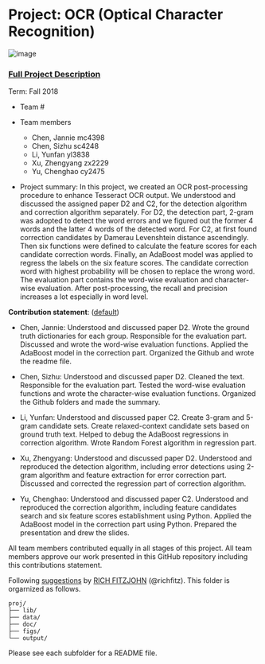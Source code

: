 # Project: OCR (Optical Character Recognition) 

![image](figs/intro.png)

### [Full Project Description](doc/project4_desc.md)

Term: Fall 2018

+ Team #
+ Team members
	+ Chen, Jannie mc4398
	+ Chen, Sizhu sc4248
	+ Li, Yunfan yl3838
	+ Xu, Zhengyang zx2229
	+ Yu, Chenghao cy2475

+ Project summary: In this project, we created an OCR post-processing procedure to enhance Tesseract OCR output. We understood and discussed the assigned paper D2 and C2, for the detection algorithm and correction algorithm separately. For D2, the detection part, 2-gram was adopted to detect the word errors and we figured out the former 4 words and the latter 4 words of the detected word. For C2, at first found correction candidates by Damerau Levenshtein distance ascendingly. Then six functions were defined to calculate the feature scores for each candidate correction words. Finally, an AdaBoost model was applied to regress the labels on the six feature scores. The candidate correction word with highest probability will be chosen to replace the wrong word. The evaluation part contains the word-wise evaluation and character-wise evaluation. After post-processing, the recall and precision increases a lot especially in word level. 
	
**Contribution statement**: ([default](doc/a_note_on_contributions.md)) 

+ Chen, Jannie: Understood and discussed paper D2. Wrote the ground truth dictionaries for each group. Responsible for the evaluation part. Discussed and wrote the word-wise evaluation functions. Applied the AdaBoost model in the correction part. Organized the Github and wrote the readme file.  

+ Chen, Sizhu: Understood and discussed paper D2. Cleaned the text. Responsible for the evaluation part. Tested the word-wise evaluation functions and wrote the character-wise evaluation functions. Organized the Github folders and made the summary. 

+ Li, Yunfan: Understood and discussed paper C2. Create 3-gram and 5-gram candidate sets. Create relaxed-context candidate sets based on ground truth text. Helped to debug the AdaBoost regressions in correction algorithm. Wrote Random Forest algorithm in regression part. 

+ Xu, Zhengyang: Understood and discussed paper D2. Understood and reproduced the detection algorithm, including error detections using 2-gram algorithm and feature extraction for error correction part. Discussed and corrected the regression part of correction algorithm.

+ Yu, Chenghao: Understood and discussed paper C2. Understood and reproduced the correction algorithm, including feature candidates search and six feature scores establishment using Python. Applied the AdaBoost model in the correction part using Python. Prepared the presentation and drew the slides.

All team members contributed equally in all stages of this project. All team members approve our work presented in this GitHub repository including this contributions statement. 

Following [suggestions](http://nicercode.github.io/blog/2013-04-05-projects/) by [RICH FITZJOHN](http://nicercode.github.io/about/#Team) (@richfitz). This folder is orgarnized as follows.

```
proj/
├── lib/
├── data/
├── doc/
├── figs/
└── output/
```

Please see each subfolder for a README file.
